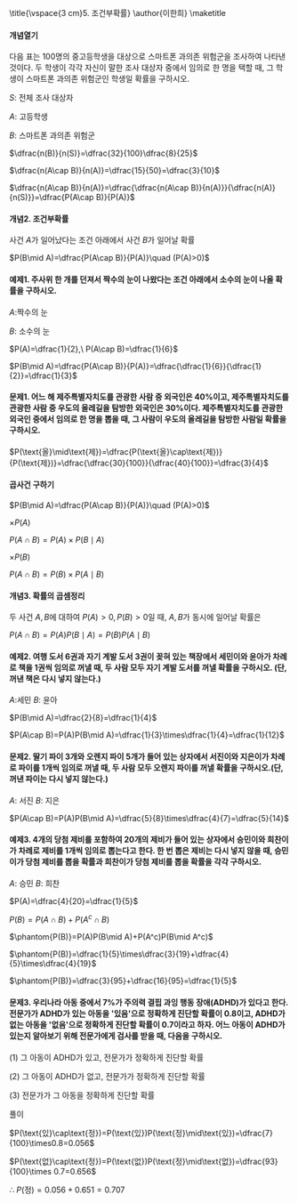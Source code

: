\title{\vspace{3 cm}5. 조건부확률}
\author{이한희}
\maketitle

#### 개념열기

다음 표는 100명의 중고등학생을 대상으로 스마트폰 과의존 위험군을 조사하여 나타낸 것이다. 두 학생이 각각 자신이 말한 조사 대상자 중에서 임의로 한 명을 택할 때, 그 학생이 스마트폰 과의존 위험군인 학생일 확률을 구하시오.

$S$: 전체 조사 대상자

$A$: 고등학생

$B$: 스마트폰 과의존 위험군

$\dfrac{n(B)}{n(S)}=\dfrac{32}{100}\dfrac{8}{25}$

$\dfrac{n(A\cap B)}{n(A)}=\dfrac{15}{50}=\dfrac{3}{10}$

$\dfrac{n(A\cap B)}{n(A)}=\dfrac{\dfrac{n(A\cap B)}{n(A)}}{\dfrac{n(A)}{n(S)}}=\dfrac{P(A\cap B)}{P(A)}$

#### 개념2. 조건부확률

사건 $A$가 일어났다는 조건 아래에서 사건 $B$가 일어날 확률

$P(B\mid A)=\dfrac{P(A\cap B)}{P(A)}\quad (P(A)>0)$

#### 예제1. 주사위 한 개를 던져서 짝수의 눈이 나왔다는 조건 아래에서 소수의 눈이 나올 확률을 구하시오.

$A$:짝수의 눈

$B$: 소수의 눈

$P(A)=\dfrac{1}{2},\ P(A\cap B)=\dfrac{1}{6}$

$P(B\mid A)=\dfrac{P(A\cap B)}{P(A)}=\dfrac{\dfrac{1}{6}}{\dfrac{1}{2}}=\dfrac{1}{3}$

#### 문제1. 어느 해 제주특별자치도를 관광한 사람 중 외국인은 $40\%$이고, 제주특별자치도를 관광한 사람 중 우도의 올레길을 탐방한 외국인은 $30\%$이다. 제주특별자치도를 관광한 외국인 중에서 임의로 한 명을 뽑을 때, 그 사람이 우도의 올레길을 탐방한 사람일 확률을 구하시오.

$P(\text{올}\mid\text{제})=\dfrac{P(\text{올}\cap\text{제})}{P(\text{제})}=\dfrac{\dfrac{30}{100}}{\dfrac{40}{100}}=\dfrac{3}{4}$

#### 곱사건 구하기

$P(B\mid A)=\dfrac{P(A\cap B)}{P(A)}\quad (P(A)>0)$

$\times P(A)$

$P(A\cap B)=P(A)\times P(B\mid A)$

$\times P(B)$

$P(A\cap B)=P(B)\times P(A\mid B)$

#### 개념3. 확률의 곱셈정리

두 사건 $A, B$에 대하여 $P(A)>0, P(B)>0$일 때, $A, B$가 동시에 일어날 확률은

$P(A\cap B)=P(A)P(B\mid A)=P(B)P(A\mid B)$

#### 예제2. 여행 도서 6권과 자기 계발 도서 3권이 꽂혀 있는 책장에서 세민이와 윤아가 차례로 책을 1권씩 임의로 꺼낼 때, 두 사람 모두 자기 계발 도서를 꺼낼 확률을 구하시오. (단, 꺼낸 책은 다시 넣지 않는다.)

$A$:세민     $B$: 윤아

$P(B\mid A)=\dfrac{2}{8}=\dfrac{1}{4}$

$P(A\cap B)=P(A)P(B\mid A)=\dfrac{1}{3}\times\dfrac{1}{4}=\dfrac{1}{12}$

#### 문제2. 딸기 파이 3개와 오렌지 파이 5개가 들어 있는 상자에서 서진이와 지은이가 차례로 파이를 1개씩 임의로 꺼낼 때, 두 사람 모두 오렌지 파이를 꺼낼 확률을 구하시오.(단, 꺼낸 파이는 다시 넣지 않는다.)

$A$: 서진    $B$: 지은

$P(A\cap B)=P(A)P(B\mid A)=\dfrac{5}{8}\times\dfrac{4}{7}=\dfrac{5}{14}$


#### 예제3. 4개의 당첨 제비를 포함하여 20개의 제비가 들어 있는 상자에서 승민이와 희찬이가 차례로 제비를 1개씩 임의로 뽑는다고 한다. 한 번 뽑은 제비는 다시 넣지 않을 때, 승민이가 당첨 제비를 뽑을 확률과 희찬이가 당첨 제비를 뽑을 확률을 각각 구하시오. 

$A$: 승민   $B$: 희찬

$P(A)=\dfrac{4}{20}=\dfrac{1}{5}$

$P(B)=P(A\cap B)+P(A^c\cap B)$

$\phantom{P(B)}=P(A)P(B\mid A)+P(A^c)P(B\mid A^c)$

$\phantom{P(B)}=\dfrac{1}{5}\times\dfrac{3}{19}+\dfrac{4}{5}\times\dfrac{4}{19}$

$\phantom{P(B)}=\dfrac{3}{95}+\dfrac{16}{95}=\dfrac{1}{5}$

#### 문제3. 우리나라 아동 중에서 $7\%$가 주의력 결핍 과잉 행동 장애(ADHD)가 있다고 한다. 전문가가 ADHD가 있는 아동을 '있음'으로 정확하게 진단할 확률이 0.8이고, ADHD가 없는 아동을 '없음'으로 정확하게 진단할 확률이 0.7이라고 하자. 어느 아동이 ADHD가 있는지 알아보기 위해 전문가에게 검사를 받을 때, 다음을 구하시오.

(1) 그 아동이 ADHD가 있고, 전문가가 정확하게 진단할 확률

(2) 그 아동이 ADHD가 없고, 전문가가 정확하게 진단할 확률

(3) 전문가가 그 아동을 정확하게 진단할 확률

풀이

$P(\text{있}\cap\text{정})=P(\text{있})P(\text{정}\mid\text{있})=\dfrac{7}{100}\times0.8=0.056$

$P(\text{없}\cap\text{정})=P(\text{없})P(\text{정}\mid\text{없})=\dfrac{93}{100}\times 0.7=0.656$

$\therefore\ P(\text{정})=0.056+0.651=0.707$
